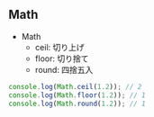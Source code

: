 ## Math

- Math
	- ceil: 切り上げ
	- floor: 切り捨て
	- round: 四捨五入

```js
console.log(Math.ceil(1.2)); // 2
console.log(Math.floor(1.2)); // 1
console.log(Math.round(1.2)); // 1
```